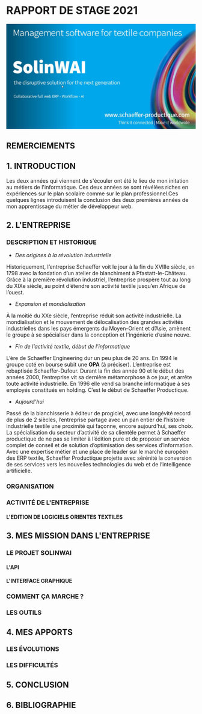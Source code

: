 # RAPPORT DE STAGE 2021
![Illustration de couverture](./images/solinwai-illustration.png)

## REMERCIEMENTS
## 1. INTRODUCTION
 Les deux années qui viennent de s'écouler ont été le lieu de mon initation au métiers de l'informatique. Ces deux années se sont révélées riches en expériences sur le plan scolaire comme sur le plan professionnel.Ces quelques lignes introduisent la conclusion des deux premières années de mon apprentissage du métier de développeur web.
## 2. L'ENTREPRISE
### DESCRIPTION ET HISTORIQUE
- _Des origines à la révolution industrielle_

Historiquement, l’entreprise Schaeffer voit le jour à la fin du XVIIIe siècle, en 1798 avec la fondation d’un atelier de blanchiment à Pfastatt-le-Château. Grâce à la première révolution industriel, l’entreprise prospère tout au long du XIXe siècle, au point d’étendre son activité textile jusqu’en Afrique de l’ouest.
- _Expansion et mondialisation_

À la moitié du XXe siècle, l’entreprise réduit son activité industrielle. La mondialisation et le mouvement de délocalisation des grandes activités industrielles dans les pays émergents du Moyen-Orient et d’Asie, amènent le groupe à se spécialiser dans la conception et l'ingénierie d’usine neuve.
- _Fin de l’activité textile, début de l’informatique_

L’ère de Schaeffer Engineering dur un peu plus de 20 ans. En 1994 le groupe coté en bourse subit une __OPA__ (à préciser). L’entreprise est rebaptisée Schaeffer-Dufour. Durant la fin des année 90 et le début des années 2000, l’entreprise vit sa dernière métamorphose à ce jour, et arrête toute activité industrielle. En 1996 elle vend sa branche informatique à ses employés constitués en holding. C’est le début de Schaeffer Productique.
- _Aujourd'hui_

Passé de la blanchisserie à éditeur de progiciel, avec une longévité record de plus de 2 siècles, l’entreprise partage avec un pan entier de l’histoire industrielle textile une proximité qui façonne, encore aujourd’hui, ses choix. La spécialisation du secteur d’activité de sa clientèle permet à Schaeffer productique de ne pas se limiter à l’édition pure et de proposer un service complet de conseil et de solution d’optimisation des services d’information.
Avec une expertise métier et une place de leader sur le marché européen des ERP textile, Schaeffer Productique projette avec sérénité la conversion de ses services vers les nouvelles technologies du web et de l’intelligence artificielle.
### ORGANISATION
### ACTIVITÉ DE L'ENTREPRISE
#### L'EDITION DE LOGICIELS ORIENTES TEXTILES
## 3. MES MISSION DANS L'ENTREPRISE
### LE PROJET SOLINWAI
#### L'API
#### L'INTERFACE GRAPHIQUE
### COMMENT ÇA MARCHE ?
### LES OUTILS
## 4. MES APPORTS
### LES ÉVOLUTIONS
### LES DIFFICULTÉS
## 5. CONCLUSION
## 6. BIBLIOGRAPHIE